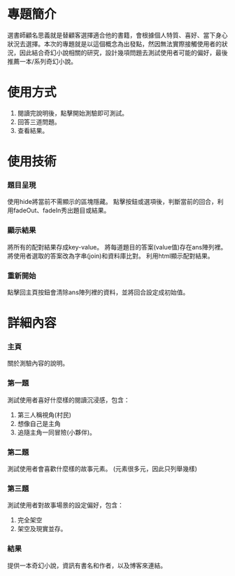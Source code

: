 ﻿# 專題簡介

選書師顧名思義就是替顧客選擇適合他的書籍，會根據個人特質、喜好、當下身心狀況去選擇。本次的專題就是以這個概念為出發點，然因無法實際接觸使用者的狀況，因此結合奇幻小說相關的研究，設計幾項問題去測試使用者可能的偏好，最後推薦一本/系列奇幻小說。


# 使用方式

1. 閱讀完說明後，點擊開始測驗即可測試。
2. 回答三道問題。
3. 查看結果。

# 使用技術

### 題目呈現
使用hide將當前不需顯示的區塊隱藏。
點擊按鈕或選項後，判斷當前的回合，利用fadeOut、fadeIn秀出題目或結果。
### 顯示結果
將所有的配對結果存成key-value。
將每道題目的答案(value值)存在ans陣列裡。
將使用者選取的答案改為字串(join)和資料庫比對。
利用html顯示配對結果。
### 重新開始
點擊回主頁按鈕會清除ans陣列裡的資料，並將回合設定成初始值。

# 詳細內容

### 主頁
關於測驗內容的說明。
### 第一題
測試使用者喜好什麼樣的閱讀沉浸感，包含：
1. 第三人稱視角(村民)
2. 想像自己是主角
3. 追隨主角一同冒險(小夥伴)。
### 第二題
測試使用者會喜歡什麼樣的故事元素。
(元素很多元，因此只列舉幾樣)
### 第三題
測試使用者對故事場景的設定偏好，包含：
1. 完全架空
2. 架空及現實並存。
### 結果
提供一本奇幻小說，資訊有書名和作者，以及博客來連結。



